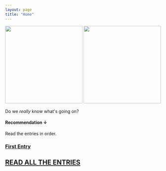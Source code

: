 ```yaml
---
layout: page
title: "Home"
---
```

<div>
<img src="https://c.tenor.com/x-XKjAgiS6YAAAAi/agenturleben-agencylife.gif" width="250" height="250"> <img src="https://c.tenor.com/x-XKjAgiS6YAAAAi/agenturleben-agencylife.gif" width="250" height="250">
</div>

Do we <i>really</i> know what's going on?

#### Recommendation ↓
Read the entries in order.

### [First Entry](https://clxrityy.github.io/entries/entry1/)
## [READ ALL THE ENTRIES](https://clxrityy.github.io/entries/home/)
